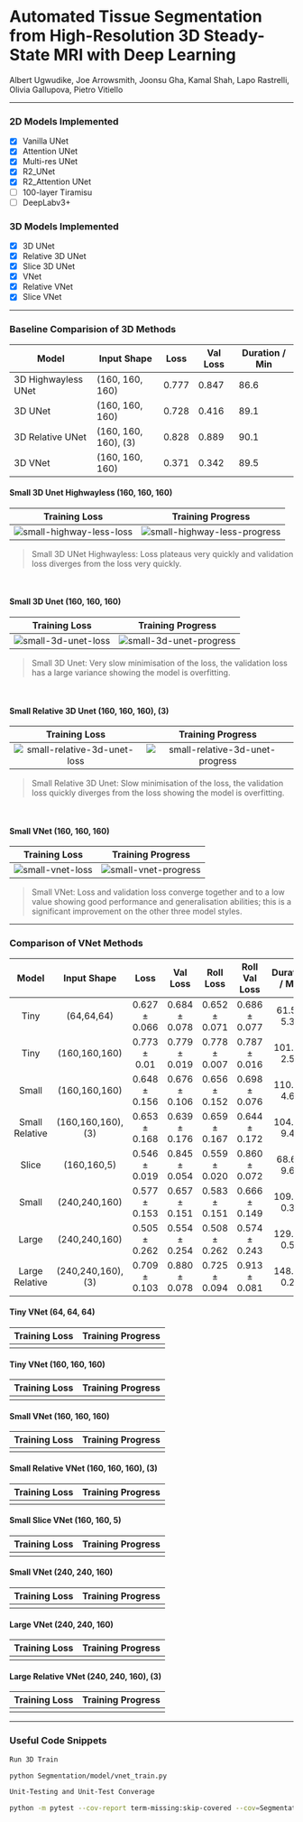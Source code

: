 # Automated Tissue Segmentation from High-Resolution 3D Steady-State MRI with Deep Learning

Albert Ugwudike, Joe Arrowsmith, Joonsu Gha, Kamal Shah, Lapo Rastrelli, Olivia Gallupova, Pietro Vitiello

---

### 2D Models Implemented

- [x] Vanilla UNet 
- [x] Attention UNet
- [x] Multi-res UNet
- [x] R2_UNet
- [x] R2_Attention UNet
- [ ] 100-layer Tiramisu
- [ ] DeepLabv3+ 

### 3D Models Implemented

- [x] 3D UNet
- [x] Relative 3D UNet
- [x] Slice 3D UNet
- [x] VNet
- [x] Relative VNet
- [x] Slice VNet

---

### Baseline Comparision of 3D Methods

| Model               | Input Shape          | Loss  | Val Loss | Duration / Min  |
|---------------------|----------------------|-------|----------|-----------------|
| 3D Highwayless UNet | (160, 160, 160)      | 0.777 | 0.847    | 86.6            |
| 3D UNet             | (160, 160, 160)      | 0.728 | 0.416    | 89.1            |
| 3D Relative UNet    | (160, 160, 160), (3) | 0.828 | 0.889    | 90.1            |
| 3D VNet             | (160, 160, 160)      | 0.371 | 0.342    | 89.5            |

#### Small 3D Unet Highwayless (160, 160, 160)

Training Loss | Training Progress
:------------:|:---------------------------:
![small-highway-less-loss](results/3unet_vs_vnet_baseline/small_highwayless_train_result_2020_03_17-08_07_29.png "Small 3D Unet Highwayless Loss") | ![small-highway-less-progress](results/3unet_vs_vnet_baseline/small_highwayless_progress.gif "Small 3D Unet Highwayless Progress")

> Small 3D UNet Highwayless: Loss plateaus very quickly and validation loss diverges from the loss very quickly.

<br />

#### Small 3D Unet (160, 160, 160)

Training Loss | Training Progress
:------------:|:---------------------------:
![small-3d-unet-loss](results/3unet_vs_vnet_baseline/small_3dunet_train_result_2020_03_17-09_34_10.png "Small 3D Unet Loss") | ![small-3d-unet-progress](results/3unet_vs_vnet_baseline/small_3dunet_progress.gif "Small 3D Unet Progress")

> Small 3D Unet: Very slow minimisation of the loss, the validation loss has a large variance showing the model is overfitting.

<br />

#### Small Relative 3D Unet (160, 160, 160), (3)

Training Loss | Training Progress
:------------:|:---------------------------:
![small-relative-3d-unet-loss](results/3unet_vs_vnet_baseline/small_relative_3dunet_train_result_2020_03_17-11_03_20.png "Small Relative 3D Unet Loss") | ![small-relative-3d-unet-progress](results/3unet_vs_vnet_baseline/small_relative_3dunet_progress.gif "Small Relative 3D Unet Progress")

> Small Relative 3D Unet: Slow minimisation of the loss, the validation loss quickly diverges from the loss showing the model is overfitting.

<br />

#### Small VNet (160, 160, 160)

Training Loss | Training Progress
:------------:|:---------------------------:
![small-vnet-loss](results/3unet_vs_vnet_baseline/small_vnet_train_result_2020_03_17-12_37_32.png "Small VNet Loss") | ![small-vnet-progress](results/3unet_vs_vnet_baseline/small_vnet_progress.gif "Small VNet Progress")

> Small VNet: Loss and validation loss converge together and to a low value showing good performance and generalisation abilities; this is a significant improvement on the other three model styles.

---

### Comparison of VNet Methods

|      Model     |      Input Shape  |        Loss   |      Val Loss  |     Roll Loss | Roll Val Loss |Duration / Min|
|:--------------:|:-----------------:|:-------------:|:--------------:|:-------------:|:-------------:|:------------:|
|      Tiny      |     (64,64,64)    | 0.627 ± 0.066 |  0.684 ± 0.078 | 0.652 ± 0.071 | 0.686 ± 0.077 |  61.5 ± 5.32 |
|      Tiny      |    (160,160,160)  | 0.773 ± 0.01  |  0.779 ± 0.019 | 0.778 ± 0.007 | 0.787 ± 0.016 | 101.8 ± 2.52 |
|      Small     |    (160,160,160)  | 0.648 ± 0.156 |  0.676 ± 0.106 | 0.656 ± 0.152 | 0.698 ± 0.076 | 110.1 ± 4.64 |
| Small Relative | (160,160,160),(3) | 0.653 ± 0.168 |  0.639 ± 0.176 | 0.659 ± 0.167 | 0.644 ± 0.172 | 104.6 ± 9.43 |
|      Slice     |     (160,160,5)   | 0.546 ± 0.019 |  0.845 ± 0.054 | 0.559 ± 0.020 | 0.860 ± 0.072 |  68.6 ± 9.68 |
|      Small     |    (240,240,160)  | 0.577 ± 0.153 |  0.657 ± 0.151 | 0.583 ± 0.151 | 0.666 ± 0.149 | 109.7 ± 0.37 |
|      Large     |    (240,240,160)  | 0.505 ± 0.262 |  0.554 ± 0.254 | 0.508 ± 0.262 | 0.574 ± 0.243 | 129.2 ± 0.50 |
| Large Relative | (240,240,160),(3) | 0.709 ± 0.103 |  0.880 ± 0.078 | 0.725 ± 0.094 | 0.913 ± 0.081 | 148.6 ± 0.20 |

#### Tiny VNet (64, 64, 64)

Training Loss | Training Progress
:------------:|:---------------------------:
![]() | ![]()

#### Tiny VNet (160, 160, 160)

Training Loss | Training Progress
:------------:|:---------------------------:
![]() | ![]()

#### Small VNet (160, 160, 160)

Training Loss | Training Progress
:------------:|:---------------------------:
![]() | ![]()

#### Small Relative VNet (160, 160, 160), (3)

Training Loss | Training Progress
:------------:|:---------------------------:
![]() | ![]()

#### Small Slice VNet (160, 160, 5)

Training Loss | Training Progress
:------------:|:---------------------------:
![]() | ![]()

#### Small VNet (240, 240, 160)

Training Loss | Training Progress
:------------:|:---------------------------:
![]() | ![]()

#### Large VNet (240, 240, 160)

Training Loss | Training Progress
:------------:|:---------------------------:
![]() | ![]()

#### Large Relative VNet (240, 240, 160), (3)

Training Loss | Training Progress
:------------:|:---------------------------:
![]() | ![]()

---

### Useful Code Snippets

``` Bash
Run 3D Train

python Segmentation/model/vnet_train.py
```

``` Bash
Unit-Testing and Unit-Test Converage

python -m pytest --cov-report term-missing:skip-covered --cov=Segmentation && coverage html && open ./htmlcov.index.html
```